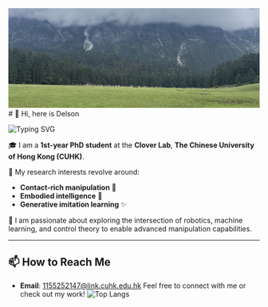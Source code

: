 <img src="./banner.jpeg" alt="banner" style="height: 200px; object-fit: cover; width: 100%;">
# 👋 Hi, here is Delson

![Typing SVG](https://readme-typing-svg.herokuapp.com/?lines=Welcome+to+my+GitHub+Channel!;Never+forget+Beauty+kindnes;And+wisdom+make+us+human.&center=true&size=20)

🎓 I am a **1st-year PhD student** at the **Clover Lab**, **The Chinese University of Hong Kong (CUHK)**.

🌱 My research interests revolve around:
- **Contact-rich manipulation** 🤖
- **Embodied intelligence** 🧠
- **Generative imitation learning** ✨

🌟 I am passionate about exploring the intersection of robotics, machine learning, and control theory to enable advanced manipulation capabilities.

---

## 📫 How to Reach Me
- **Email**: 1155252147@link.cuhk.edu.hk
Feel free to connect with me or check out my work!
![Top Langs](https://github-readme-stats.vercel.app/api/top-langs/?username=Delson-1999&layout=compact&theme=radical)
<!--
**Delson-1999/Delson-1999** is a ✨ _special_ ✨ repository because its `README.md` (this file) appears on your GitHub profile.

Here are some ideas to get you started:

- 🔭 I’m currently working on ...
- 🌱 I’m currently learning ...
- 👯 I’m looking to collaborate on ...
- 🤔 I’m looking for help with ...
- 💬 Ask me about ...
- 📫 How to reach me: ...
- 😄 Pronouns: ...
- ⚡ Fun fact: ...
-->
